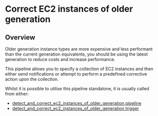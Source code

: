 # Correct EC2 instances of older generation

## Overview

Older generation instance types are more expensive and less performant than the current generation equivalents, you should be using the latest generation to reduce costs and increase performance. 

This pipeline allows you to specify a collection of EC2 instances and then either send notifications or attempt to perform a predefined corrective action upon the collection.

Whilst it is possible to utilise this pipeline standalone, it is usually called from either:
- [detect_and_correct_ec2_instances_of_older_generation pipeline](https://hub.flowpipe.io/mods/turbot/aws-thrifty/pipelines/aws_thrifty.pipeline.detect_and_correct_ec2_instances_of_older_generation)
- [detect_and_correct_ec2_instances_of_older_generation trigger](https://hub.flowpipe.io/mods/turbot/aws-thrifty/triggers/aws_thrifty.trigger.query.detect_and_correct_ec2_instances_of_older_generation)